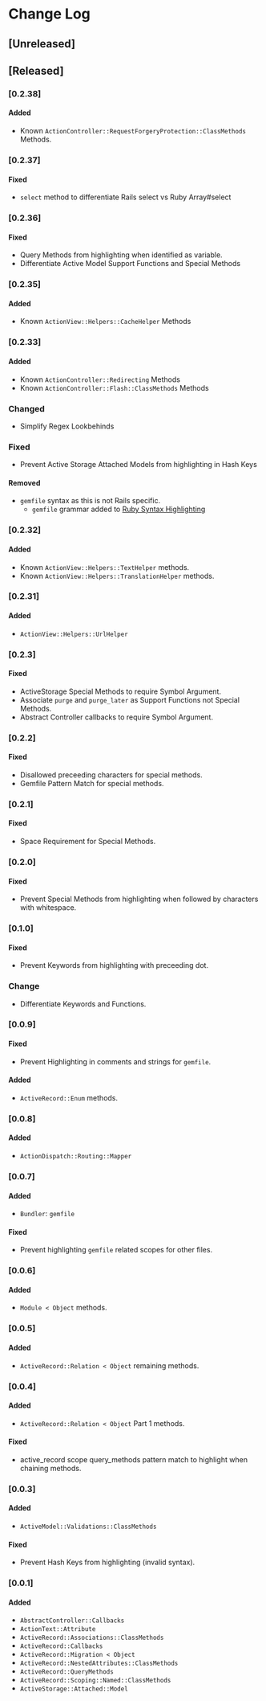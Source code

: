 # Change Log
## [Unreleased]

## [Released]
### [0.2.38]
#### Added
- Known `ActionController::RequestForgeryProtection::ClassMethods` Methods.

### [0.2.37]
#### Fixed
- `select` method to differentiate Rails select vs Ruby Array#select

### [0.2.36]
#### Fixed
- Query Methods from highlighting when identified as variable.
- Differentiate Active Model Support Functions and Special Methods

### [0.2.35]
#### Added
- Known `ActionView::Helpers::CacheHelper` Methods

### [0.2.33]
#### Added
- Known `ActionController::Redirecting` Methods
- Known `ActionController::Flash::ClassMethods` Methods

### Changed
- Simplify Regex Lookbehinds

### Fixed
- Prevent Active Storage Attached Models from highlighting in Hash Keys

#### Removed
- `gemfile` syntax as this is not Rails specific.
  - `gemfile` grammar added to [Ruby Syntax Highlighting](https://github.com/smridge/vscode-ruby-syntax)

### [0.2.32]
#### Added
- Known `ActionView::Helpers::TextHelper` methods.
- Known `ActionView::Helpers::TranslationHelper` methods.

### [0.2.31]
#### Added
- `ActionView::Helpers::UrlHelper`

### [0.2.3]
#### Fixed
- ActiveStorage Special Methods to require Symbol Argument.
- Associate `purge` and `purge_later` as Support Functions not Special Methods.
- Abstract Controller callbacks to require Symbol Argument.

### [0.2.2]
#### Fixed
- Disallowed preceeding characters for special methods.
- Gemfile Pattern Match for special methods.

### [0.2.1]
#### Fixed
- Space Requirement for Special Methods.

### [0.2.0]
#### Fixed
- Prevent Special Methods from highlighting when followed by characters with whitespace.

### [0.1.0]
#### Fixed
- Prevent Keywords from highlighting with preceeding dot.

### Change
- Differentiate Keywords and Functions.

### [0.0.9]
#### Fixed
- Prevent Highlighting in comments and strings for `gemfile`.

#### Added
- `ActiveRecord::Enum` methods.

### [0.0.8]
#### Added
- `ActionDispatch::Routing::Mapper`

### [0.0.7]
#### Added
- `Bundler`: `gemfile`

#### Fixed
- Prevent highlighting `gemfile` related scopes for other files.

### [0.0.6]
#### Added
- `Module < Object` methods.

### [0.0.5]
#### Added
- `ActiveRecord::Relation < Object` remaining methods.

### [0.0.4]
#### Added
- `ActiveRecord::Relation < Object` Part 1 methods.

#### Fixed
- active_record scope query_methods pattern match to highlight when chaining methods.

### [0.0.3]
#### Added
- `ActiveModel::Validations::ClassMethods`

#### Fixed
- Prevent Hash Keys from highlighting (invalid syntax).

### [0.0.1]

#### Added
- `AbstractController::Callbacks`
- `ActionText::Attribute`
- `ActiveRecord::Associations::ClassMethods`
- `ActiveRecord::Callbacks`
- `ActiveRecord::Migration < Object`
- `ActiveRecord::NestedAttributes::ClassMethods`
- `ActiveRecord::QueryMethods`
- `ActiveRecord::Scoping::Named::ClassMethods`
- `ActiveStorage::Attached::Model`

